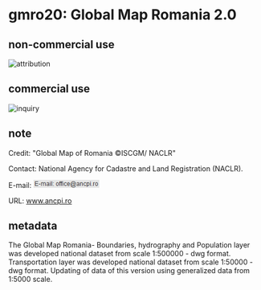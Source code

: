 # gmro20: Global Map Romania 2.0
## non-commercial use
![attribution](https://globalmaps.github.io/globalmaps/attribution.png)
## commercial use
![inquiry](https://globalmaps.github.io/globalmaps/inquiry.png)

## note
Credit: "Global Map of Romania ©ISCGM/ NACLR"

Contact: National Agency for Cadastre and Land Registration (NACLR).

E-mail: ![email](email.png)

URL: www.ancpi.ro

## metadata
The Global Map Romania- Boundaries, hydrography and Population layer was developed national dataset from scale 1:500000 - dwg format. Transportation layer was developed national dataset from scale 1:50000 - dwg format. Updating of data of this version using generalized data from 1:5000 scale.

